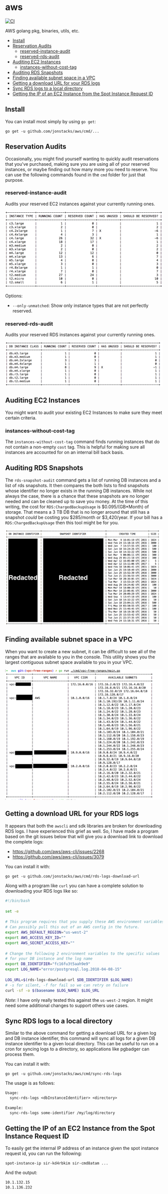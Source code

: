 # aws

[![CI](https://github.com/jonstacks/aws/actions/workflows/ci.yml/badge.svg)](https://github.com/jonstacks/aws/actions/workflows/ci.yml)

AWS golang pkg, binaries, utils, etc.

<!-- TOC depthFrom:2 depthTo:6 orderedList:false updateOnSave:true -->

- [Install](#install)
- [Reservation Audits](#reservation-audits)
    - [reserved-instance-audit](#reserved-instance-audit)
    - [reserved-rds-audit](#reserved-rds-audit)
- [Auditing EC2 Instances](#auditing-ec2-instances)
    - [instances-without-cost-tag](#instances-without-cost-tag)
- [Auditing RDS Snapshots](#auditing-rds-snapshots)
- [Finding available subnet space in a VPC](#finding-available-subnet-space-in-a-vpc)
- [Getting a download URL for your RDS logs](#getting-a-download-url-for-your-rds-logs)
- [Sync RDS logs to a local directory](#sync-rds-logs-to-a-local-directory)
- [Getting the IP of an EC2 Instance from the Spot Instance Request ID](#getting-the-ip-of-an-ec2-instance-from-the-spot-instance-request-id)

<!-- /TOC -->

## Install

You can install most simply by using `go get`:

```
go get -u github.com/jonstacks/aws/cmd/...
```

## Reservation Audits

Occasionally, you might find yourself wanting to quickly audit reservations
that you've purchased, making sure you are using all of your reserved instances,
or maybe finding out how many more you need to reserve. You can use the
following commands found in the `cmd` folder for just that purpose.

### reserved-instance-audit

Audits your reserved EC2 instances against your currently running ones.

![reserved-instance-audit](doc/screenshots/reserved-instance-audit.png)

Options:

* `--only-unmatched`: Show only instance types that are not perfectly reserved.

### reserved-rds-audit

Audits your reserved RDS instances against your currently running ones.

![reserved-rds-audit](doc/screenshots/reserved-rds-audit.png)

## Auditing EC2 Instances

You might want to audit your existing EC2 Instances to make sure they meet
certain criteria.

### instances-without-cost-tag

The `instances-without-cost-tag` command finds running instances that do not
contain a non-empty `cost` tag. This is helpful for making sure all instances
are accounted for on an internal bill back basis.

## Auditing RDS Snapshots

The `rds-snapshot-audit` command gets a list of running DB instances and a
list of rds snapshots. It then compares the both lists to find snapshots whose
identifier no longer exists in the running DB instances. While not always the
case, there is a chance that these snapshots are no longer needed and can be
cleaned up to save you money. At the time of this writing, the cost for
`RDS:ChargedBackupUsage` is $0.095/(GB*Month) of storage. That means a 3 TB
DB that is no longer around that still has a snapshot *could* be costing you
$285/month or $3,420/year. If your bill has a `RDS:ChargedBackupUsage` then
this tool might be for you.

![rds-snapshot-audit](doc/screenshots/rds-snapshot-audit.png)

## Finding available subnet space in a VPC

When you want to create a new subnet, it can be difficult to see all of the
ranges that are available to you in the console. This utility shows you the
largest contiguous subnet space available to you in your VPC.

![vpc-free-ranges](doc/screenshots/vpc-free-ranges)

## Getting a download URL for your RDS logs

It appears that both the `awscli` and sdk libraries are broken for downloading
RDS logs. I have experienced this grief as well. So, I have made a program
based on the git issues below that will give you a download link to download
the complete logs:

* https://github.com/aws/aws-cli/issues/2268
* https://github.com/aws/aws-cli/issues/3079

You can install it with:

```
go get -u github.com/jonstacks/aws/cmd/rds-logs-download-url
```

Along with a program like `curl` you can have a complete solution to
downloading your RDS logs like so:

```sh
#!/bin/bash

set -e

# This program requires that you supply these AWS environment variables.
# Can possibly pull this out of an AWS config in the future.
export AWS_DEFAULT_REGION="us-west-2"
export AWS_ACCESS_KEY_ID=""
export AWS_SECRET_ACCESS_KEY=""

# Change the following 2 environment variables to the specific values
# for your DB instance and the log name
export DB_IDENTIFIER="fc16fu3t5aah9e9"
export LOG_NAME="error/postgresql.log.2018-04-08-15"

LOG_URL=$(rds-logs-download-url $DB_IDENTIFIER $LOG_NAME)
# -s for silent, -f for fail so we can retry on failure
curl -sf -o $(basename $LOG_NAME) $LOG_URL
```

*Note*: I have only really tested this against the `us-west-2` region. It might
        need some additional changes to support others use cases.

## Sync RDS logs to a local directory

Similar to the above command for getting a download URL for a given log and DB
instance identifier, this command will sync all logs for a given DB instance
identifier to a given local directory. This can be useful to run on a cron for
syncing logs to a directory, so applications like pgbadger can process them.

You can install it with:

```
go get -u github.com/jonstacks/aws/cmd/sync-rds-logs
```

The usage is as follows:

```
Usage:
  sync-rds-logs <dbInstanceIdentifier> <directory>

Example:
  sync-rds-logs some-identifier /my/log/directory
```


## Getting the IP of an EC2 Instance from the Spot Instance Request ID

To easily get the internal IP address of an instance given the spot
instance request id, you can run the following:

```
spot-instance-ip sir-kd4rbkim sir-cmd8atam ...
```

And the output:

```
10.1.132.15
10.1.136.232
```
